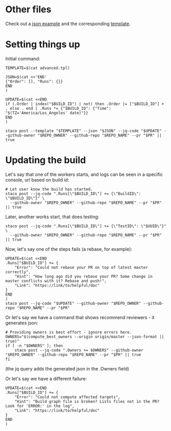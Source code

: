 # Other files

Check out a [json example](/staco/examples/advanced.json) and the corresponding
[template](/staco/examples/advanced.tpl).

# Setting things up

Initial command:

    TEMPLATE=$(cat advanced.tpl)
    
    JSON=$(cat <<'END'
    {"Order": [], "Runs": {}}
    END
    )
    
    UPDATE=$(cat <<END
    if (.Order | index("$BUILD_ID") | not) then .Order |= ["$BUILD_ID"] + . else . end | .Runs *= {"$BUILD_ID": {"Time": "$(TZ='America/Los_Angeles' date)"}}
    END
    )
    
    staco post --template "$TEMPLATE" --json "$JSON" --jq-code "$UPDATE" --github-owner "$REPO_OWNER" --github-repo "$REPO_NAME" --pr "$PR" || true

# Updating the build

Let's say that one of the workers starts, and logs can be seen in a specific console, url based on build id:

    # Let user know the build has started.
    staco post --jq-code ".Runs[\"$BUILD_ID\"] += {\"BuildID\": \"$BUILD_ID\"}" \
      --github-owner "$REPO_OWNER" --github-repo "$REPO_NAME" --pr "$PR" || true

Later, another works start, that does testing:

    staco post --jq-code ".Runs[\"$BUILD_ID\"] += {\"TestID\": \"$UUID\"}" \
      --github-owner "$REPO_OWNER" --github-repo "$REPO_NAME" --pr "$PR" || true

Now, let's say one of the steps fails (a rebase, for example):

    UPDATE=$(cat <<END
    .Runs["$BUILD_ID"] += {
        "Error": "Could not rebase your PR on top of latest master correctly",
        "Hint": "How long ago did you rebase your PR? Some change in master conflicts with it? Rebase and push!",
        "Link": "https://link/to/helpful/doc"
    }
    END
    )
    staco post --jq-code "$UPDATE" --github-owner "$REPO_OWNER" --github-repo "$REPO_NAME" --pr "$PR"


Or let's say we have a command that shows recommend reviewers - it generates json:

    # Providing owners is best effort - ignore errors here.
    OWNERS="$(compute_best_owners --origin origin/master --json-format || true)"
    if [ -n "$OWNERS" ]; then
        staco post --jq-code ".Owners += $OWNERS" --github-owner "$REPO_OWNER" --github-repo "$REPO_NAME" --pr "$PR" || true
    fi

(the jq query adds the generated json in the .Owners field)

Or let's say we have a different failure:

    UPDATE=$(cat <<END
    .Runs["$BUILD_ID"] += {
        "Error": "Could not compute affected targets",
        "Hint": "Build graph file is broken? Lists files not in the PR? Look for 'ERROR:' in the log",
        "Link": "https://link/to/helpful/doc"
    }
    END
    )


